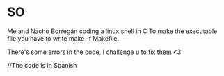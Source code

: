 # SO
Me and Nacho Borregán coding a linux shell in C
To make the executable file you have to write make -f Makefile.

There's some errors in the code, I challenge u to fix them <3

//The code is in Spanish
